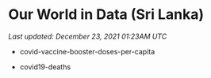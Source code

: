 # Our World in Data (Sri Lanka)

*Last updated: December 23, 2021 01:23AM UTC*

* covid-vaccine-booster-doses-per-capita

* covid19-deaths